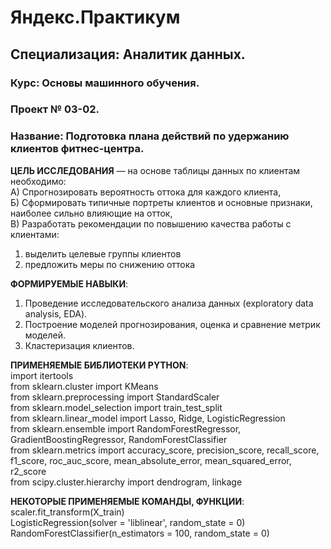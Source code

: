 # Яндекс.Практикум<br>
## Специализация: Аналитик данных.<br>
### Курс: Основы машинного обучения.<br>
### Проект № 03-02.<br>
### Название: Подготовка плана действий по удержанию клиентов фитнес-центра.<br>

**ЦЕЛЬ ИССЛЕДОВАНИЯ** — на основе таблицы данных по клиентам необходимо:<br>
А) Спрогнозировать вероятность оттока для каждого клиента,<br>
Б) Сформировать типичные портреты клиентов и основные признаки, наиболее сильно влияющие на отток,<br>
В) Разработать рекомендации по повышению качества работы с клиентами:<br>
1) выделить целевые группы клиентов<br>
2) предложить меры по снижению оттока<br>

**ФОРМИРУЕМЫЕ НАВЫКИ**:<br>
1) Проведение исследовательского анализа данных (exploratory data analysis, EDA).<br>
2) Построение моделей прогнозирования, оценка и сравнение метрик моделей.<br>
3) Кластеризация клиентов.<br> 

**ПРИМЕНЯЕМЫЕ БИБЛИОТЕКИ PYTHON**:<br>
import itertools<br>
from sklearn.cluster import KMeans<br>
from sklearn.preprocessing import StandardScaler<br>
from sklearn.model_selection import train_test_split<br>
from sklearn.linear_model import Lasso, Ridge, LogisticRegression<br>
from sklearn.ensemble import RandomForestRegressor, GradientBoostingRegressor, RandomForestClassifier<br>
from sklearn.metrics import accuracy_score, precision_score, recall_score, f1_score, roc_auc_score, mean_absolute_error, mean_squared_error, r2_score<br>
from scipy.cluster.hierarchy import dendrogram, linkage<br>

**НЕКОТОРЫЕ ПРИМЕНЯЕМЫЕ КОМАНДЫ, ФУНКЦИИ**:<br>
scaler.fit_transform(X_train)<br> 
LogisticRegression(solver = 'liblinear', random_state = 0)<br>
RandomForestClassifier(n_estimators = 100, random_state = 0)<br>